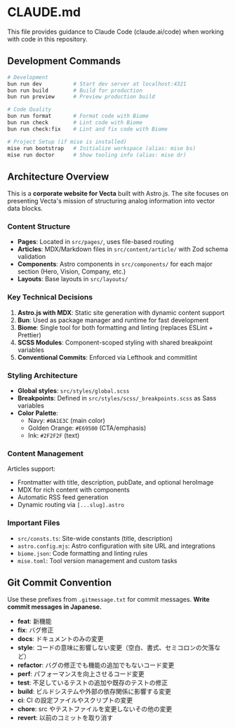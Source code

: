 # CLAUDE.md

This file provides guidance to Claude Code (claude.ai/code) when working with code in this repository.

## Development Commands

```bash
# Development
bun run dev          # Start dev server at localhost:4321
bun run build        # Build for production
bun run preview      # Preview production build

# Code Quality
bun run format       # Format code with Biome
bun run check        # Lint code with Biome  
bun run check:fix    # Lint and fix code with Biome

# Project Setup (if mise is installed)
mise run bootstrap   # Initialize workspace (alias: mise bs)
mise run doctor      # Show tooling info (alias: mise dr)
```

## Architecture Overview

This is a **corporate website for Vecta** built with Astro.js. The site focuses on presenting Vecta's mission of structuring analog information into vector data blocks.

### Content Structure

- **Pages**: Located in `src/pages/`, uses file-based routing
- **Articles**: MDX/Markdown files in `src/content/article/` with Zod schema validation
- **Components**: Astro components in `src/components/` for each major section (Hero, Vision, Company, etc.)
- **Layouts**: Base layouts in `src/layouts/` 

### Key Technical Decisions

1. **Astro.js with MDX**: Static site generation with dynamic content support
2. **Bun**: Used as package manager and runtime for fast development
3. **Biome**: Single tool for both formatting and linting (replaces ESLint + Prettier)
4. **SCSS Modules**: Component-scoped styling with shared breakpoint variables
5. **Conventional Commits**: Enforced via Lefthook and commitlint

### Styling Architecture

- **Global styles**: `src/styles/global.scss`
- **Breakpoints**: Defined in `src/styles/scss/_breakpoints.scss` as Sass variables
- **Color Palette**:
  - Navy: `#0A1E3C` (main color)
  - Golden Orange: `#E69500` (CTA/emphasis)
  - Ink: `#2F2F2F` (text)

### Content Management

Articles support:
- Frontmatter with title, description, pubDate, and optional heroImage
- MDX for rich content with components
- Automatic RSS feed generation
- Dynamic routing via `[...slug].astro`

### Important Files

- `src/consts.ts`: Site-wide constants (title, description)
- `astro.config.mjs`: Astro configuration with site URL and integrations
- `biome.json`: Code formatting and linting rules
- `mise.toml`: Tool version management and custom tasks

## Git Commit Convention

Use these prefixes from `.gitmessage.txt` for commit messages. **Write commit messages in Japanese.**

- **feat**: 新機能
- **fix**: バグ修正
- **docs**: ドキュメントのみの変更
- **style**: コードの意味に影響しない変更（空白、書式、セミコロンの欠落など）
- **refactor**: バグの修正でも機能の追加でもないコード変更
- **perf**: パフォーマンスを向上させるコード変更
- **test**: 不足しているテストの追加や既存のテストの修正
- **build**: ビルドシステムや外部の依存関係に影響する変更
- **ci**: CI の設定ファイルやスクリプトの変更
- **chore**: src やテストファイルを変更しないその他の変更
- **revert**: 以前のコミットを取り消す
